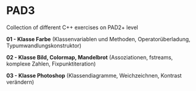 # PAD3

Collection of different C++ exercises on PAD2+ level

**01 - Klasse Farbe** (Klassenvariablen und Methoden, Operatorüberladung, Typumwandlungskonstruktor)

**02 - Klasse Bild, Colormap, Mandelbrot** (Assoziationen, fstreams, komplexe Zahlen, Fixpunktiteration)

**03 - Klasse Photoshop** (Klassendiagramme, Weichzeichnen, Kontrast verändern)
